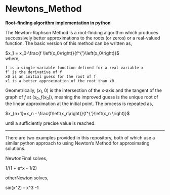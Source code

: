 # Newtons_Method
**Root-finding algorithm implementation in python** 

The Newton-Raphson Method is a root-finding algorithm which produces successively better approximations to the roots (or zeros) or a real-valued function. The basic version of this method can be written as,

$x_1 = x_0-\frac{f \left(x_0\right)}{f^{'}\left(x_0\right)}$   
where,
```
f is a single-variable function defined for a real variable x 
f’ is the derivative of f 
x0 is an initial guess for the root of f 
x1 is a better approximation of the root than x0
```
Geometrically, $\left(x_1, 0\right)$ is the intersection of the x-axis and the tangent of the graph of *f* at $\left(x_0, f\left(x_0\right)\right)$, meaning the improved guess is the unique root of the linear approximation at the initial point. The process is repeated as,

$x_{n+1}=x_n - \frac{f\left(x_n\right)}{f^{'}\left(x_n \right)}$ 

until a sufficiently precise value is reached. 

-----------------------------------------------------

There are two examples provided in this repository, both of which use a similar python approach to using Newton’s Method for approximating solutions. 

NewtonFinal solves,

1/(1 + e^x - 1/2)


otherNewton solves,

sin(x^2) - x^3 -1 

